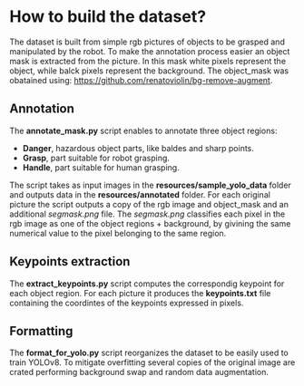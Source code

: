 # How to build the dataset?
The dataset is built from simple rgb pictures of objects to be grasped and manipulated by the robot. To make the annotation process easier an object mask is extracted from the picture. In this mask white pixels represent the object, while balck pixels represent the background. The object_mask was obatained using: https://github.com/renatoviolin/bg-remove-augment.

## Annotation
The **annotate_mask.py** script enables to annotate three object regions:
- **Danger**, hazardous object parts, like baldes and sharp points.
- **Grasp**, part suitable for robot grasping.
- **Handle**, part suitable for human grasping.

The script takes as input images in the **resources/sample_yolo_data** folder and outputs data in the **resources/annotated** folder. For each original picture the script outputs a copy of the rgb image and object_mask and an additional *segmask.png* file. The *segmask.png* classifies each pixel in the rgb image as one of the object regions + background, by givining the same numerical value to the pixel belonging to the same region.

## Keypoints extraction
The **extract_keypoints.py** script computes the correspondig keypoint for each object region. For each picture it produces the **keypoints.txt** file containing the coordintes of the keypoints expressed in pixels.

## Formatting
The **format_for_yolo.py** script reorganizes the dataset to be easily used to train YOLOv8. To mitigate overfitting several copies of the original image are crated performing background swap and random data augmentation.